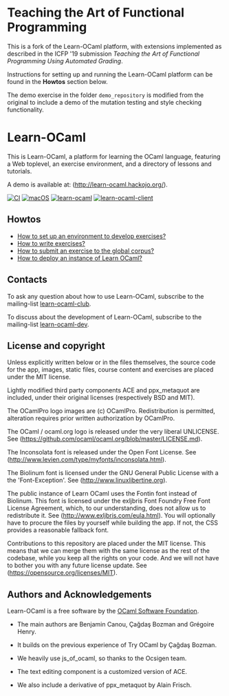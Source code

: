 Teaching the Art of Functional Programming
==========================================

This is a fork of the Learn-OCaml platform, with extensions implemented as described in the ICFP '19 submission *Teaching the Art of Functional Programming Using Automated Grading*.

Instructions for setting up and running the Learn-OCaml platform can be found in the **Howtos** section below.

The demo exercise in the folder `demo_repository` is modified from the original to include a demo of the mutation testing and style checking functionality.

Learn-OCaml
===========

This is Learn-OCaml, a platform for learning the OCaml language,
featuring a Web toplevel, an exercise environment, and a directory of
lessons and tutorials.

A demo is available at: (http://learn-ocaml.hackojo.org/).


[![CI](https://github.com/ocaml-sf/learn-ocaml/workflows/CI/badge.svg?branch=master)](https://github.com/ocaml-sf/learn-ocaml/actions?query=workflow%3ACI)
[![macOS](https://github.com/ocaml-sf/learn-ocaml/workflows/macOS/badge.svg?branch=master)](https://github.com/ocaml-sf/learn-ocaml/actions?query=workflow%3AmacOS)
[![learn-ocaml](https://img.shields.io/badge/docker-ocamlsf%2Flearn--ocaml-blue.svg)](https://hub.docker.com/r/ocamlsf/learn-ocaml "Docker image of learn-ocaml")
[![learn-ocaml-client](https://img.shields.io/badge/docker-ocamlsf%2Flearn--ocaml--client-blue.svg)](https://hub.docker.com/r/ocamlsf/learn-ocaml-client "Docker image of learn-ocaml-client")


Howtos
------

* [How to set up an environment to develop exercises?](https://github.com/teaching-the-art-of-fp/learn-ocaml/blob/teaching-fp/docs/howto-setup-exercise-development-environment.md)
* [How to write exercises?](https://github.com/teaching-the-art-of-fp/learn-ocaml/blob/teaching-fp/docs/howto-write-exercises.md)
* [How to submit an exercise to the global corpus?](https://github.com/teaching-the-art-of-fp/learn-ocaml/blob/teaching-fp/docs/howto-submit-an-exercise.md)
* [How to deploy an instance of Learn OCaml?](https://github.com/teaching-the-art-of-fp/learn-ocaml/blob/teaching-fp/docs/howto-deploy-a-learn-ocaml-instance.md)

Contacts
--------

To ask any question about how to use Learn-OCaml, subscribe to
the mailing-list [learn-ocaml-club](https://sympa.inria.fr/sympa/subscribe/learn-ocaml-club).

To discuss about the development of Learn-OCaml, subscribe to
the mailing-list [learn-ocaml-dev](https://sympa.inria.fr/sympa/subscribe/learn-ocaml-dev).

License and copyright
---------------------

Unless explicitly written below or in the files themselves, the source
code for the app, images, static files, course content and exercises
are placed under the MIT license.

Lightly modified third party components ACE and ppx_metaquot are
included, under their original licenses (respectively BSD and MIT).

The OCamlPro logo images are (c) OCamlPro. Redistribution is
permitted, alteration requires prior written authorization by
OCamlPro.

The OCaml / ocaml.org logo is released under the very liberal UNLICENSE.
See (https://github.com/ocaml/ocaml.org/blob/master/LICENSE.md).

The Inconsolata font is released under the Open Font License.
See (http://www.levien.com/type/myfonts/inconsolata.html).

The Biolinum font is licensed under the GNU General Public License with
a the 'Font-Exception'.
See (http://www.linuxlibertine.org).

The public instance of Learn OCaml uses the Fontin font instead of
Biolinum. This font is licensed under the exljbris Font Foundry Free
Font License Agreement, which, to our understanding, does not allow us
to redistribute it. See (http://www.exljbris.com/eula.html). You will
optionally have to procure the files by yourself while building the
app. If not, the CSS provides a reasonable fallback font.

Contributions to this repository are placed under the MIT
license. This means that we can merge them with the same license as
the rest of the codebase, while you keep all the rights on your code.
And we will not have to bother you with any future license update.
See (https://opensource.org/licenses/MIT).

Authors and Acknowledgements
----------------------------

Learn-OCaml is a free software by the [OCaml Software Foundation](https://ocaml-sf.org).

 * The main authors are Benjamin Canou, Çağdaş Bozman and Grégoire Henry.

 * It builds on the previous experience of Try OCaml by Çağdaş Bozman.

 * We heavily use js_of_ocaml, so thanks to the Ocsigen team.

 * The text editing component is a customized version of ACE.

 * We also include a derivative of ppx_metaquot by Alain Frisch.
